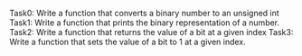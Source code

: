 Task0: Write a function that converts a binary number to an unsigned int
Task1: Write a function that prints the binary representation of a number.
Task2: Write a function that returns the value of a bit at a given index
Task3: Write a function that sets the value of a bit to 1 at a given index.
